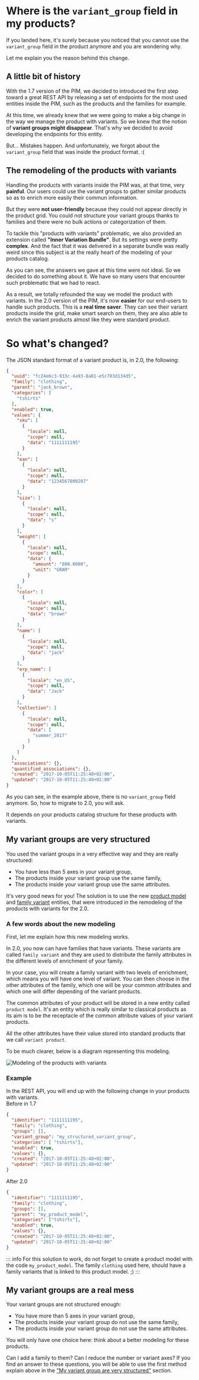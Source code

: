 # Where is the `variant_group` field in my products?

If you landed here, it's surely because you noticed that you cannot use the `variant_group` field in the product anymore and you are wondering why.

Let me explain you the reason behind this change.

## A little bit of history

With the 1.7 version of the PIM, we decided to introduced the first step toward a great REST API by releasing a set of endpoints for the most used entities inside the PIM, such as the products and the families for example.

At this time, we already knew that we were going to make a big change in the way we manage the product with variants. So we knew that the notion of **variant groups might disappear**. That's why we decided to avoid developing the endpoints for this entity.

But... Mistakes happen. And unfortunately, we forgot about the `variant_group` field that was inside the product format. :( 

## The remodeling of the products with variants

Handling the products with variants inside the PIM was, at that time, very **painful**. Our users could use the variant groups to gather similar products so as to enrich more easily their commun information.

But they were **not user-friendly** because they could not appear directly in the product grid. You could not structure your variant groups thanks to families and there were no bulk actions or categorization of them.

To tackle this "products with variants" problematic, we also provided an extension called **"Inner Variation Bundle"**. But its settings were pretty **complex**. And the fact that it was delivered in a separate bundle was really weird since this subject is at the really heart of the modeling of your products catalog.

As you can see, the answers we gave at this time were not ideal.
So we decided to do something about it. We have so many users that encounter such problematic that we had to react.

As a result, we totally refounded the way we model the product with variants. In the 2.0 version of the PIM, it's now **easier** for our end-users to handle such products. This is a **real time saver**. They can see their variant products inside the grid, make smart search on them, they are also able to enrich the variant products almost like they were standard product.

# So what's changed?

The JSON standard format of a variant product is, in 2.0, the following:
```json
{
  "uuid": "fc24e6c3-933c-4a93-8a81-e5c703d134d5",
  "family": "clothing",
  "parent": "jack_brown",
  "categories": [
    "tshirts"
  ],
  "enabled": true,
  "values": {
    "sku": [
      {
        "locale": null,
        "scope": null,
        "data": "1111111195"
      }
    ],
    "ean": [
      {
        "locale": null,
        "scope": null,
        "data": "1234567890207"
      }
    ],
    "size": [
      {
        "locale": null,
        "scope": null,
        "data": "s"
      }
    ],
    "weight": [
      {
        "locale": null,
        "scope": null,
        "data": {
          "amount": "800.0000",
          "unit": "GRAM"
        }
      }
    ],
    "color": [
      {
        "locale": null,
        "scope": null,
        "data": "brown"
      }
    ],
    "name": [
      {
        "locale": null,
        "scope": null,
        "data": "jack"
      }
    ],
    "erp_name": [
      {
        "locale": "en_US",
        "scope": null,
        "data": "Jack"
      }
    ],
    "collection": [
      {
        "locale": null,
        "scope": null,
        "data": [
          "summer_2017"
        ]
      }
    ]
  },
  "associations": {},
  "quantified_associations": {},
  "created": "2017-10-05T11:25:48+02:00",
  "updated": "2017-10-05T11:25:48+02:00"
}
```

As you can see, in the example above, there is no `variant_group` field anymore. So, how to migrate to 2.0, you will ask.

It depends on your products catalog structure for these products with variants.

## My variant groups are very structured

You used the variant groups in a very effective way and they are really structured:
 - You have less than 5 axes in your variant group,
 - The products inside your variant group use the same family,
 - The products inside your variant group use the same attributes.

It's very good news for you! The solution is to use the new [product model](/concepts/products.html#product-model) and [family variant](/concepts/catalog-structure.html#family-variant) entities, that were introduced in the remodeling of the products with variants for the 2.0.

### A few words about the new modeling

First, let me explain how this new modeling works.

In 2.0, you now can have families that have variants. These variants are called `family variant` and they are used to distribute the family attributes in the different levels of enrichment of your family.

In your case, you will create a family variant with two levels of enrichment, which means you will have one level of variant. You can then choose in the other attributes of the family, which one will be your common attributes and which one will differ depending of the variant products.

The common attributes of your product will be stored in a new entity called `product model`. It's an entity which is really similar to classical products as its aim is to be the receptacle of the common attribute values of your variant products.

All the other attributes have their value stored into standard products that we call `variant product`.

To be much clearer, below is a diagram representing this modeling.

![Modeling of the products with variants](../img/rest-api/product_with_variants.png)

### Example  
In the REST API, you will end up with the following change in your products with variants.   
Before in 1.7
```json
{
  "identifier": "1111111195",
  "family": "clothing",
  "groups": [],
  "variant_group": "my_structured_variant_group",
  "categories": [ "tshirts"],
  "enabled": true,
  "values": {},
  "created": "2017-10-05T11:25:48+02:00",
  "updated": "2017-10-05T11:25:48+02:00"
}
```
After 2.0
```json
{
  "identifier": "1111111195",
  "family": "clothing",
  "groups": [],
  "parent": "my_product_model",
  "categories": ["tshirts"],
  "enabled": true,
  "values": {},
  "created": "2017-10-05T11:25:48+02:00",
  "updated": "2017-10-05T11:25:48+02:00"
}
```

::: info
For this solution to work, do not forget to create a product model with the code `my_product_model`. The family `clothing` used here, should have a family variants that is linked to this product model. ;)
:::

## My variant groups are a real mess

Your variant groups are not structured enough:
 - You have more than 5 axes in your variant group,
 - The products inside your variant group do not use the same family,
 - The products inside your variant group do not use the same attributes.

You will only have one choice here: think about a better modeling for these products.

Can I add a family to them? Can I reduce the number or variant axes? If you find an answer to these questions, you will be able to use the first method explain above in the ["My variant group are very structured"](#my-variant-groups-are-very-structured) section.

